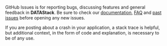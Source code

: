 GitHub Issues is for reporting bugs, discussing features and general feedback in **DATAStack**. Be sure to check our [documentation](http://cocoadocs.org/docsets/DATAStack), [FAQ](https://github.com/3lvis/DATAStack/wiki/FAQ) and [past issues](https://github.com/3lvis/DATAStack/issues?state=closed) before opening any new issues.

If you are posting about a crash in your application, a stack trace is helpful, but additional context, in the form of code and explanation, is necessary to be of any use.
